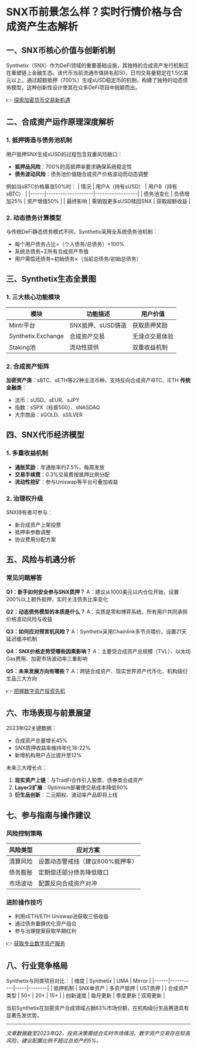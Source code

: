# SNX币前景怎么样？实时行情价格与合成资产生态解析

## 一、SNX币核心价值与创新机制
Synthetix（SNX）作为DeFi领域的重要基础设施，其独特的合成资产发行机制正在重塑链上金融生态。该代币当前流通市值排名前50，日均交易量稳定在1.5亿美元以上。通过超额抵押（700%）生成sUSD稳定币的机制，构建了独特的动态债务模型，这种创新性设计使其在众多DeFi项目中脱颖而出。

👉 [探索加密货币交易新机遇](https://bit.ly/okx_welcome)

## 二、合成资产运作原理深度解析
### 1. 抵押铸造与债务池机制
用户抵押SNX生成sUSD的过程包含双重风险敞口：
- **抵押品风险**：700%的高抵押率要求确保系统稳定性
- **债务波动风险**：债务池价值随合成资产价格波动而动态调整

例如当sBTC价格暴涨50%时：
| 情况 | 用户A（持有sUSD） | 用户B（持有sBTC） |
|------|--------------------|------------------|
| 债务池变化 | 负债增加25% | 资产增值50% |
| 最终影响 | 需销毁更多sUSD赎回SNX | 获取超额收益 |

### 2. 动态债务计算模型
与传统DeFi静态债务模式不同，Synthetix采用全系统债务池机制：
- 每个用户债务占比=（个人债务/总债务）×100%
- 系统总债务=Σ所有合成资产市值
- 用户需偿还债务=初始债务×（当前总债务/初始总债务）

## 三、Synthetix生态全景图
### 1. 三大核心功能模块
| 模块 | 功能描述 | 用户价值 |
|------|----------|----------|
| Mintr平台 | SNX抵押、sUSD铸造 | 获取质押奖励 |
| Synthetix.Exchange | 合成资产交易 | 无滑点交易体验 |
| Staking池 | 流动性提供 | 双重收益机制 |

### 2. 合成资产矩阵
**加密资产类**：sBTC、sETH等22种主流币种，支持反向合成资产iBTC、iETH
**传统金融类**：
- 法币：sUSD、sEUR、sJPY
- 指数：sSPX（标普500）、sNASDAQ
- 大宗商品：sGOLD、sSILVER

## 四、SNX代币经济模型
### 1. 多重收益机制
- **通胀奖励**：年通胀率约2.5%，每周发放
- **交易手续费**：0.3%交易费按抵押比例分配
- **流动性挖矿**：参与Uniswap等平台可叠加收益

### 2. 治理权升级
SNX持有者可参与：
- 新合成资产上架投票
- 抵押率参数调整
- 协议费用分配方案

## 五、风险与机遇分析
### 常见问题解答
**Q1：新手如何安全参与SNX质押？**
A：建议从1000美元以内仓位开始，设置200%以上额外抵押，实时关注债务比率变化

**Q2：动态债务模型的本质是什么？**
A：实质是零和博弈系统，所有用户共同承担价格波动风险与收益

**Q3：如何应对预言机风险？**
A：Synthetix采用Chainlink多节点喂价，设置21天延迟缓冲机制

**Q4：SNX价格走势受哪些因素影响？**
A：主要受合成资产总规模（TVL）、以太坊Gas费用、加密市场波动率三重影响

**Q5：未来发展方向有哪些？**
A：跨链合成资产、现实世界资产代币化、机构级衍生品三大方向

👉 [把握数字资产投资先机](https://bit.ly/okx_welcome)

## 六、市场表现与前景展望
2023年Q2关键数据：
- 合成资产总量增长45%
- SNX质押收益率维持年化18-22%
- 新增机构用户占比提升至12%

未来三大增长点：
1. **现实资产上链**：与TradFi合作引入股票、债券类合成资产
2. **Layer2扩展**：Optimism部署使交易成本降低90%
3. **衍生品创新**：二元期权、波动率产品即将上线

## 七、参与指南与操作建议
### 风险控制策略
| 风险类型 | 应对方案 |
|----------|----------|
| 清算风险 | 设置动态警戒线（建议800%抵押率） |
| 债务膨胀 | 定期偿还部分债务降低敞口 |
| 市场波动 | 配置反向合成资产对冲 |

### 进阶操作技巧
- 利用sETH/ETH Uniswap池获取三倍收益
- 通过债务置换优化资产组合
- 参与治理提案获取早期红利

👉 [获取专业数字资产服务](https://bit.ly/okx_welcome)

## 八、行业竞争格局
Synthetix与同类项目对比：
| 维度 | Synthetix | UMA | Mirror |
|------|-----------|-----|--------|
| 抵押机制 | SNX单资产 | 多资产抵押 | UST质押 |
| 合成资产类型 | 50+ | 20+ | 15+ |
| 创新速度 | 每月更新 | 季度更新 | 双周更新 |

当前Synthetix在加密资产合成领域占据63%市场份额，在机构级衍生品赛道具有显著先发优势。

---

*文章数据截至2023年Q2，投资决策需结合实时市场情况。数字资产交易存在较高风险，建议配置比例不超过总资产的5%。*